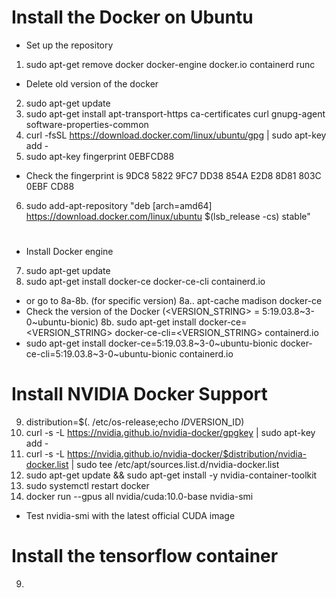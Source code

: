 # Install the Docker on Ubuntu
- Set up the repository
1. sudo apt-get remove docker docker-engine docker.io containerd runc
- Delete old version of the docker
2. sudo apt-get update
3. sudo apt-get install apt-transport-https ca-certificates curl gnupg-agent software-properties-common
4. curl -fsSL https://download.docker.com/linux/ubuntu/gpg | sudo apt-key add -
5. sudo apt-key fingerprint 0EBFCD88
 - Check the fingerprint is 9DC8 5822 9FC7 DD38 854A  E2D8 8D81 803C 0EBF CD88
6. sudo add-apt-repository "deb [arch=amd64] https://download.docker.com/linux/ubuntu $(lsb_release -cs) stable"
   
#
- Install Docker engine
7. sudo apt-get update
8. sudo apt-get install docker-ce docker-ce-cli containerd.io
- or go to 8a-8b. (for specific version)
8a.. apt-cache madison docker-ce
 - Check the version of the Docker (<VERSION_STRING> = 5:19.03.8~3-0~ubuntu-bionic)
8b. sudo apt-get install docker-ce=<VERSION_STRING> docker-ce-cli=<VERSION_STRING> containerd.io
 - sudo apt-get install docker-ce=5:19.03.8~3-0~ubuntu-bionic docker-ce-cli=5:19.03.8~3-0~ubuntu-bionic containerd.io

# Install NVIDIA Docker Support
9. distribution=$(. /etc/os-release;echo $ID$VERSION_ID)
10. curl -s -L https://nvidia.github.io/nvidia-docker/gpgkey | sudo apt-key add -
11. curl -s -L https://nvidia.github.io/nvidia-docker/$distribution/nvidia-docker.list | sudo tee /etc/apt/sources.list.d/nvidia-docker.list
12. sudo apt-get update && sudo apt-get install -y nvidia-container-toolkit
13. sudo systemctl restart docker
14. docker run --gpus all nvidia/cuda:10.0-base nvidia-smi
 - Test nvidia-smi with the latest official CUDA image

# Install the tensorflow container
9. 
